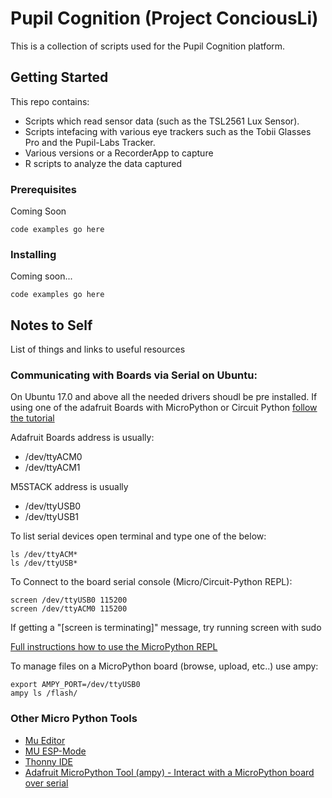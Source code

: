 # Pupil Cognition (Project ConciousLi)

This is a collection of scripts used for the Pupil Cognition platform.

## Getting Started

This repo contains:
* Scripts which read sensor data (such as the TSL2561 Lux Sensor).
* Scripts intefacing with various eye trackers such as the Tobii Glasses Pro and the Pupil-Labs Tracker.
* Various versions or a RecorderApp to capture 
* R scripts to analyze the data captured 



### Prerequisites

Coming Soon

```
code examples go here
```

### Installing

Coming soon...

```
code examples go here
```


## Notes to Self

List of things and links to useful resources

### Communicating with Boards via Serial on Ubuntu:

On Ubuntu 17.0 and above all the needed drivers shoudl be pre installed.
If using one of the adafruit Boards with MicroPython or Circuit Python [follow the tutorial](https://learn.adafruit.com/welcome-to-circuitpython/advanced-serial-console-on-mac-and-linux)

Adafruit Boards address is usually:
* /dev/ttyACM0
* /dev/ttyACM1

M5STACK address is usually
* /dev/ttyUSB0
* /dev/ttyUSB1

To list serial devices open terminal and type one of the below:

```
ls /dev/ttyACM*
ls /dev/ttyUSB*
```

To Connect to the board serial console (Micro/Circuit-Python REPL):
```
screen /dev/ttyUSB0 115200
screen /dev/ttyACM0 115200
```

If getting a "[screen is terminating]" message, try running screen with sudo

[Full instructions how to use the MicroPython REPL](http://docs.micropython.org/en/latest/esp8266/tutorial/repl.html#repl-over-the-serial-port)

To manage files on a MicroPython board (browse, upload, etc..) use ampy: 
```
export AMPY_PORT=/dev/ttyUSB0
ampy ls /flash/
```

### Other Micro Python Tools
+ [Mu Editor](https://github.com/mu-editor/mu)
+ [MU ESP-Mode](https://github.com/dybber/mu/tree/esp-mode)
+ [Thonny IDE](https://bitbucket.org/plas/thonny/wiki/MicroPython)
+ [Adafruit MicroPython Tool (ampy) - Interact with a MicroPython board over serial](https://github.com/adafruit/ampy)

